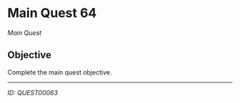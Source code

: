 # Main Quest 64

*Main Quest*

## Objective
Complete the main quest objective.

---
*ID: QUEST00063*